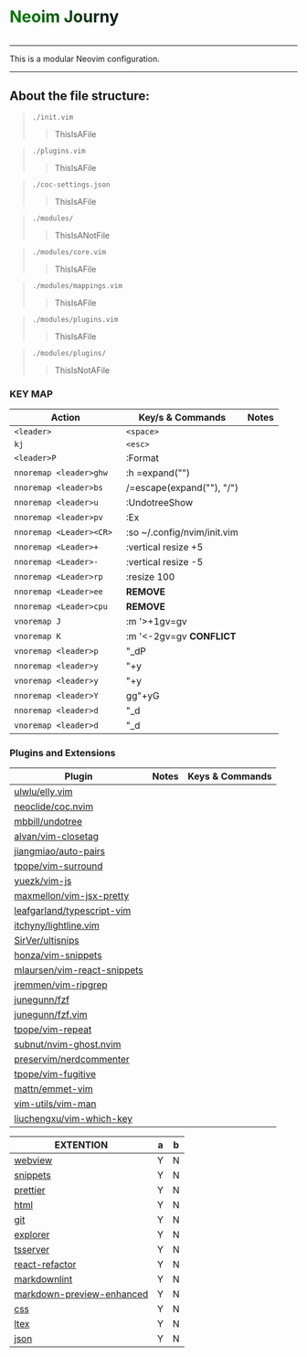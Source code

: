 <h1 style ='color: green; background: linear-gradient(to left, #111A1F 10%, #037500 80%); -webkit-background-clip: text; -webkit-text-fill-color: transparent; display: inline-block;'>
Neoim Journy
</h1>

---

This is a modular Neovim configuration.

---
## About the file structure:
>`./init.vim`
>> ThisIsAFile

>`./plugins.vim`
>> ThisIsAFile

>`./coc-settings.json`
>> ThisIsAFile

> `./modules/`
>> ThisIsANotFile

> `./modules/core.vim`
>> ThisIsAFile

> `./modules/mappings.vim`
>> ThisIsAFile

> `./modules/plugins.vim`
>> ThisIsAFile

> `./modules/plugins/`
>> ThisIsNotAFile




### KEY MAP

| Action                   | Key/s & Commands                              | Notes |
| ------------------------ | --------------------------------------------- | ----- |
| `<leader>`               | `<space>`                                     |       |
| `kj`                     | `<esc>`                                       |       |
| `<leader>P`              | :Format                                       |       |
| `nnoremap <leader>ghw`   | :h <C-R>=expand("<cword>")<CR><CR>            |       |
| `nnoremap <leader>bs`    | /<C-R>=escape(expand("<cWORD>"), "/")<CR><CR> |       |
| `nnoremap <leader>u`     | :UndotreeShow<CR>                             |       |
| `nnoremap <leader>pv`    | :Ex<CR>                                       |       |
| `nnoremap <Leader><CR> ` | :so ~/.config/nvim/init.vim<CR>               |       |
| `nnoremap <Leader>+`     | :vertical resize +5<CR>                       |       |
| `nnoremap <Leader>-`     | :vertical resize -5<CR>                       |       |
| `nnoremap <Leader>rp`    | :resize 100<CR>                               |       |
| `nnoremap <Leader>ee`    | **REMOVE**                                    |       |
| `nnoremap <Leader>cpu`   | **REMOVE**                                    |       |
| `vnoremap J`             | :m '>+1<CR>gv=gv                              |       |
| `vnoremap K`             | :m '<-2<CR>gv=gv **CONFLICT**                 |       |
| `vnoremap <leader>p`     | "\_dP                                         |       |
| `nnoremap <leader>y`     | "+y                                           |       |
| `vnoremap <leader>y`     | "+y                                           |       |
| `nnoremap <leader>Y`     | gg"+yG                                        |       |
| `nnoremap <leader>d`     | "\_d                                          |       |
| `vnoremap <leader>d`     | "\_d                                          |       |

### Plugins and Extensions

| Plugin                                                                                 | Notes | Keys & Commands |
| -------------------------------------------------------------------------------------- | ----- | --------------- |
| [ ulwlu/elly.vim ](https://github.com/ulwlu/elly.vim#readme)                           |       |                 |
| [ neoclide/coc.nvim ](https://github.com/neoclide/coc.nvim#readme)                     |       |                 |
| [ mbbill/undotree ](https://github.com/mbbill/undotree#readme)                         |       |                 |
| [ alvan/vim-closetag ](https://github.com/alvan/vim-closetag#readme)                   |       |                 |
| [ jiangmiao/auto-pairs ](https://github.com/jiangmiao/auto-pairs#readme)               |       |                 |
| [ tpope/vim-surround ](https://github.com/tpope/vim-surround#readme)                   |       |                 |
| [ yuezk/vim-js ](https://github.com/yuezk/vim-js#readme)                               |       |                 |
| [ maxmellon/vim-jsx-pretty ](https://github.com/MaxMEllon/vim-jsx-pretty#readme)       |       |                 |
| [ leafgarland/typescript-vim ](https://github.com/leafgarland/typescript-vim#readme)   |       |                 |
| [ itchyny/lightline.vim ](https://github.com/itchyny/lightline.vim#readme)             |       |                 |
| [ SirVer/ultisnips ](https://github.com/SirVer/ultisnips#readme)                       |       |                 |
| [ honza/vim-snippets ](https://github.com/honza/vim-snippets#readme)                   |       |                 |
| [ mlaursen/vim-react-snippets ](https://github.com/mlaursen/vim-react-snippets#readme) |       |                 |
| [ jremmen/vim-ripgrep ](https://github.com/jremmen/vim-ripgrep#readme)                 |       |                 |
| [ junegunn/fzf ](https://github.com/junegunn/fzf/blob/master/README-VIM.md)            |       |                 |
| [ junegunn/fzf.vim ](https://github.com/junegunn/fzf.vim#readme)                       |       |                 |
| [ tpope/vim-repeat ](https://github.com/tpope/vim-repeat)                              |       |                 |
| [ subnut/nvim-ghost.nvim ](https://github.com/subnut/nvim-ghost.nvim#readme)           |       |                 |
| [ preservim/nerdcommenter ](https://github.com/preservim/nerdcommenter#readme)         |       |                 |
| [ tpope/vim-fugitive ](https://github.com/tpope/vim-fugitivev#readme)                  |       |                 |
| [ mattn/emmet-vim ](https://raw.githubusercontent.com/mattn/emmet-vim/master/TUTORIAL) |       |                 |
| [ vim-utils/vim-man ](https://github.com/vim-utils/vim-man)                            |       |                 |
| [ liuchengxu/vim-which-key ]()                                                         |       |                 |

| EXTENTION                       | a   | b   |
| ------------------------------- | --- | --- |
| [ webview ]()                   | Y   | N   |
| [ snippets ]()                  | Y   | N   |
| [ prettier ]()                  | Y   | N   |
| [ html ]()                      | Y   | N   |
| [ git ]()                       | Y   | N   |
| [ explorer ]()                  | Y   | N   |
| [ tsserver ]()                  | Y   | N   |
| [ react-refactor ]()            | Y   | N   |
| [ markdownlint ]()              | Y   | N   |
| [ markdown-preview-enhanced ]() | Y   | N   |
| [ css ]()                       | Y   | N   |
| [ ltex ]()                      | Y   | N   |
| [ json ]()                      | Y   | N   |
